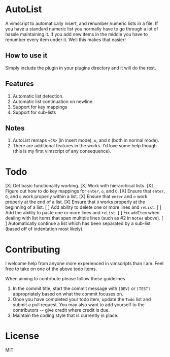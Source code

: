 AutoList
========

A vimscript to automatically insert, and renumber numeric lists in a file. If
you have a standard numeric list you normally have to go through a lot of hassle
maintaining it. If you add new items in the middle you have to renumber every
item under it. Well this makes that easier!

How to use it
-------------
Simply include the plugin in your plugins directory and it will do the rest.

Features
--------
1. Automatic list detection.
2. Automatic list continuation on newline.
3. Support for key mappings
4. Support for sub-lists

Notes
-----
1. AutoList remaps `<CR>` (in insert mode), `o`, and `O` (both in normal mode).
2. There are additional features in the works. I'd love some help though (this
	 is my first vimscript of any consequence).

Todo
====
[X] Get basic functionality working.
[X] Work with hierarchical lists.
[X] Figure out how to do key mappings for `enter`, `o`, and `O`.
		[X] Ensure that `enter`, `O`, and `o` work properly within a list.
		[X] Ensure that `enter` and `o` work properly at the end of a list.
		[X] Ensure that `O` works properly at the beginning of a list.
[ ] Add ability to delete one or more lines and `reList`.
[ ] Add the ability to paste one or more lines and `reList`.
[ ] Fix `addItem` when dealing with list items that span multiple lines (such as
    #2 in `Notes` above).
[ ] Automatically continue a list which has been separated by a sub-list (based
    off of indentation most likely).

Contributing
============
I welcome help from anyone more experienced in vimscripts than I am. Feel free
to take on one of the above todo items.

When aiming to contribute please follow these guidelines
1. In the commit title, start the commit message with `[DEV]` or `[TEST]`
	 appropriately based on what the commit focuses on.
2. Once you have completed your todo item, update the `Todo` list and submit a
	 pull request. You may also want to add yourself to the contributors -- give
	 credit where credit is due.
3. Maintain the coding style that is currently in place.

License
=======
MIT
